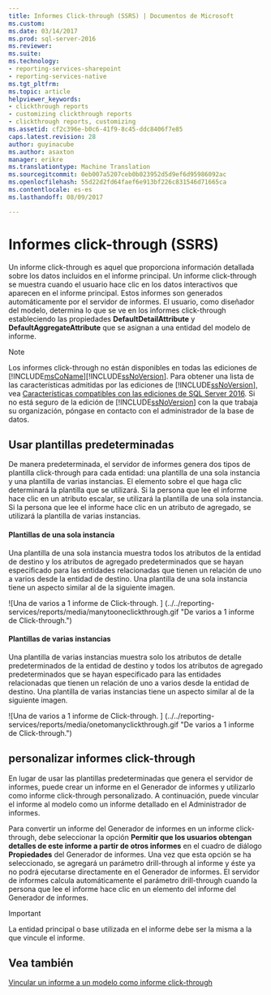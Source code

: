 ```yaml
---
title: Informes Click-through (SSRS) | Documentos de Microsoft
ms.custom: 
ms.date: 03/14/2017
ms.prod: sql-server-2016
ms.reviewer: 
ms.suite: 
ms.technology:
- reporting-services-sharepoint
- reporting-services-native
ms.tgt_pltfrm: 
ms.topic: article
helpviewer_keywords:
- clickthrough reports
- customizing clickthrough reports
- clickthrough reports, customizing
ms.assetid: cf2c396e-b0c6-41f9-8c45-ddc8406f7e85
caps.latest.revision: 28
author: guyinacube
ms.author: asaxton
manager: erikre
ms.translationtype: Machine Translation
ms.sourcegitcommit: 0eb007a5207ceb0b023952d5d9ef6d95986092ac
ms.openlocfilehash: 55d22d2fd64faef6e913bf226c831546d71665ca
ms.contentlocale: es-es
ms.lasthandoff: 08/09/2017

---
```

# <a name="clickthrough-reports-ssrs"></a>Informes click-through (SSRS)
  Un informe click-through es aquel que proporciona información detallada sobre los datos incluidos en el informe principal. Un informe click-through se muestra cuando el usuario hace clic en los datos interactivos que aparecen en el informe principal. Estos informes son generados automáticamente por el servidor de informes. El usuario, como diseñador del modelo, determina lo que se ve en los informes click-through estableciendo las propiedades **DefaultDetailAttribute** y **DefaultAggregateAttribute** que se asignan a una entidad del modelo de informe.  
  
> [!NOTE]  
>  Los informes click-through no están disponibles en todas las ediciones de [!INCLUDE[msCoName](../../includes/msconame-md.md)][!INCLUDE[ssNoVersion](../../includes/ssnoversion-md.md)]. Para obtener una lista de las características admitidas por las ediciones de [!INCLUDE[ssNoVersion](../../includes/ssnoversion-md.md)], vea [Características compatibles con las ediciones de SQL Server 2016](~/sql-server/editions-and-supported-features-for-sql-server-2016.md). Si no está seguro de la edición de [!INCLUDE[ssNoVersion](../../includes/ssnoversion-md.md)] con la que trabaja su organización, póngase en contacto con el administrador de la base de datos.  
  
## <a name="using-default-templates"></a>Usar plantillas predeterminadas  
 De manera predeterminada, el servidor de informes genera dos tipos de plantilla click-through para cada entidad: una plantilla de una sola instancia y una plantilla de varias instancias. El elemento sobre el que haga clic determinará la plantilla que se utilizará. Si la persona que lee el informe hace clic en un atributo escalar, se utilizará la plantilla de una sola instancia. Si la persona que lee el informe hace clic en un atributo de agregado, se utilizará la plantilla de varias instancias.  
  
#### <a name="single-instance-templates"></a>Plantillas de una sola instancia  
 Una plantilla de una sola instancia muestra todos los atributos de la entidad de destino y los atributos de agregado predeterminados que se hayan especificado para las entidades relacionadas que tienen un relación de uno a varios desde la entidad de destino. Una plantilla de una sola instancia tiene un aspecto similar al de la siguiente imagen.  
  
 ![Una de varios a 1 informe de Click-through. ] (../../reporting-services/reports/media/manytooneclickthrough.gif "De varios a 1 informe de Click-through.")  
  
#### <a name="multiple-instance-templates"></a>Plantillas de varias instancias  
 Una plantilla de varias instancias muestra solo los atributos de detalle predeterminados de la entidad de destino y todos los atributos de agregado predeterminados que se hayan especificado para las entidades relacionadas que tienen un relación de uno a varios desde la entidad de destino. Una plantilla de varias instancias tiene un aspecto similar al de la siguiente imagen.  
  
 ![Una de varios a 1 informe de Click-through. ] (../../reporting-services/reports/media/onetomanyclickthrough.gif "De varios a 1 informe de Click-through.")  
  
## <a name="customizing-clickthrough-reports"></a>personalizar informes click-through  
 En lugar de usar las plantillas predeterminadas que genera el servidor de informes, puede crear un informe en el Generador de informes y utilizarlo como informe click-through personalizado. A continuación, puede vincular el informe al modelo como un informe detallado en el Administrador de informes.  
  
 Para convertir un informe del Generador de informes en un informe click-through, debe seleccionar la opción **Permitir que los usuarios obtengan detalles de este informe a partir de otros informes** en el cuadro de diálogo **Propiedades** del Generador de informes. Una vez que esta opción se ha seleccionado, se agregará un parámetro drill-through al informe y éste ya no podrá ejecutarse directamente en el Generador de informes. El servidor de informes calcula automáticamente el parámetro drill-through cuando la persona que lee el informe hace clic en un elemento del informe del Generador de informes.  
  
> [!IMPORTANT]  
>  La entidad principal o base utilizada en el informe debe ser la misma a la que vincule el informe.  
  
## <a name="see-also"></a>Vea también  
 [Vincular un informe a un modelo como informe click-through](http://msdn.microsoft.com/library/3af42de3-67ef-41c2-bc8a-7045baec6f63)  
  
  

